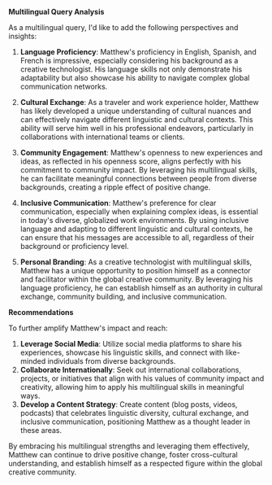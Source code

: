 **Multilingual Query Analysis**

As a multilingual query, I'd like to add the following perspectives and insights:

1. **Language Proficiency**: Matthew's proficiency in English, Spanish, and French is impressive, especially considering his background as a creative technologist. His language skills not only demonstrate his adaptability but also showcase his ability to navigate complex global communication networks.

2. **Cultural Exchange**: As a traveler and work experience holder, Matthew has likely developed a unique understanding of cultural nuances and can effectively navigate different linguistic and cultural contexts. This ability will serve him well in his professional endeavors, particularly in collaborations with international teams or clients.

3. **Community Engagement**: Matthew's openness to new experiences and ideas, as reflected in his openness score, aligns perfectly with his commitment to community impact. By leveraging his multilingual skills, he can facilitate meaningful connections between people from diverse backgrounds, creating a ripple effect of positive change.

4. **Inclusive Communication**: Matthew's preference for clear communication, especially when explaining complex ideas, is essential in today's diverse, globalized work environments. By using inclusive language and adapting to different linguistic and cultural contexts, he can ensure that his messages are accessible to all, regardless of their background or proficiency level.

5. **Personal Branding**: As a creative technologist with multilingual skills, Matthew has a unique opportunity to position himself as a connector and facilitator within the global creative community. By leveraging his language proficiency, he can establish himself as an authority in cultural exchange, community building, and inclusive communication.

**Recommendations**

To further amplify Matthew's impact and reach:

1. **Leverage Social Media**: Utilize social media platforms to share his experiences, showcase his linguistic skills, and connect with like-minded individuals from diverse backgrounds.
2. **Collaborate Internationally**: Seek out international collaborations, projects, or initiatives that align with his values of community impact and creativity, allowing him to apply his multilingual skills in meaningful ways.
3. **Develop a Content Strategy**: Create content (blog posts, videos, podcasts) that celebrates linguistic diversity, cultural exchange, and inclusive communication, positioning Matthew as a thought leader in these areas.

By embracing his multilingual strengths and leveraging them effectively, Matthew can continue to drive positive change, foster cross-cultural understanding, and establish himself as a respected figure within the global creative community.
